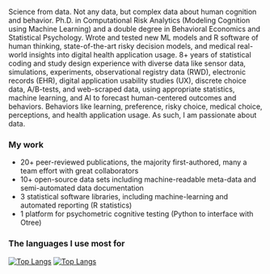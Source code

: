 Science from data. Not any data, but complex data about human cognition and behavior. Ph.D. in Computational Risk Analytics (Modeling Cognition using Machine Learning) and a double degree in Behavioral Economics and Statistical Psychology. Wrote and tested new ML models and R software of human thinking, state-of-the-art risky decision models, and medical real-world insights into digital health application usage. 8+ years of statistical coding and study design experience with diverse data like sensor data, simulations, experiments, observational registry data (RWD), electronic records (EHR), digital application usability studies (UX), discrete choice data, A/B-tests, and web-scraped data, using appropriate statistics, machine learning, and AI to forecast human-centered outcomes and behaviors. Behaviors like learning, preference, risky choice, medical choice, perceptions, and health application usage. As such, I am passionate about data.

### My work
* 20+ peer-reviewed publications, the majority first-authored, many a team effort with great collaborators
* 10+ open-source data sets including machine-readable meta-data and semi-automated data documentation
* 3 statistical software libraries, including machine-learning and automated reporting (R statistics)
* 1 platform for psychometric cognitive testing (Python to interface with Otree)

### The languages I use most for
[![Top Langs](https://github-readme-stats.vercel.app/api/top-langs/?username=janajarecki&size_weight=0.5&count_weight=0.5&hide=javascript,html,css,scss,tex,PostScript&langs_count=3&layout=compact&title_color=000000&border_radius=.1&card_width=400&custom_title=Data%20Science)](https://github.com/janajarecki/github-readme-stats)
[![Top Langs](https://github-readme-stats.vercel.app/api/top-langs/?username=janajarecki&size_weight=0.5&count_weight=0.5&hide=R,python,c++,TeX&langs_count=3&layout=compact&title_color=000000&border_radius=.1&card_width=400&custom_title=Web%20Design)](https://github.com/janajarecki/github-readme-stats)


